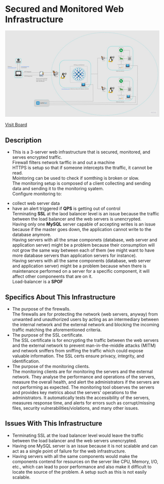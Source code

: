 # Secured and Monitored Web Infrastructure

![Image of a secured and monitored infrastructure](2-secured_and_monitored_web_infrastructure.jpg)

[Visit Board](https://miro.com/app/board/uXjVOfNFwbY=/)

## Description

+ This is a 3-server web infrastructure that is secured, monitored, and serves encrypted traffic.
<br/> Firewall filters network tarffic in and out a machine
<br/> HTTPS is setup so that if someone intercepts the ttraffic, it cannot be read.
<br/> Mointoring can be used to check if somthing is broken or slow.
<br/> The monitoring setup is composed of a client collecting and sending data and sending it to the monitoring syatem.
<br/> Configure monitoring to:
- collect web server data
- have an alert triggered if **QPS** is getting out of control
<br/> Terminating **SSL** at the laod balancer level is an issue because the traffic between the load balancer and the web servers is unencrypted.
<br/> Having only one **MySQL** server capable of accepting writes is an issue  because if the master goes down, the application cannot write to the database anymore.
<br/> Having servers with all the smae componets (database, web server and application server) might be a problem because their consumption will not grow the same way between each of them (we might want to have more database servers than application servers for instance).
<br/> Having servers with all the same components (database, web server and application server) might be  a problem because when there is maintenance performed on a server for a specific component, it will affect other componeents that are on it.
<br/> Load-balancer is a **SPOF**

## Specifics About This Infrastructure

+ The purpose of the firewalls.<br/>The firewalls are for protecting the network (web servers, anyway) from unwanted and unauthorized users by acting as an intermediary between the internal network and the external network and blocking the incoming traffic matching the aforementioned criteria. 
+ The purpose of the SSL certificate.<br/>The SSL certificate is for encrypting the traffic between the web servers and the external network to prevent man-in-the-middle attacks (MITM) and network sniffers from sniffing the traffic which could expose valuable information. The SSL certs ensure privacy, integrity, and identification.
+ The purpose of the monitoring clients.<br/>The monitoring clients are for monitoring the servers and the external network. They analyse the performance and operations of the servers, measure the overall health, and alert the administrators if the servers are not performing as expected. The monitoring tool observes the servers and provides key metrics about the servers' operations to the administrators. It automatically tests the accessibility of the servers, measures response time, and alerts for errors such as corrupt/missing files, security vulnerabilities/violations, and many other issues. 

## Issues With This Infrastructure

+ Terminating SSL at the load balancer level would leave the traffic between the load balancer and the web servers unencrypted.
+ Having one MySQL server is an issue because it is not scalable and can act as a single point of failure for the web infrastructure.
+ Having servers with all the same components would make the components contend for resources on the server like CPU, Memory, I/O, etc., which can lead to poor performance and also make it difficult to locate the source of the problem. A setup such as this is not easily scalable. 
